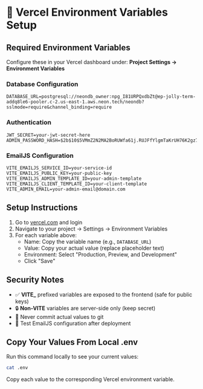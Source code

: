 # 🔐 Vercel Environment Variables Setup

## Required Environment Variables

Configure these in your Vercel dashboard under: **Project Settings → Environment Variables**

### Database Configuration
```
DATABASE_URL=postgresql://neondb_owner:npg_I81URPQxdbZt@ep-jolly-term-addq8le6-pooler.c-2.us-east-1.aws.neon.tech/neondb?sslmode=require&channel_binding=require
```

### Authentication
```
JWT_SECRET=your-jwt-secret-here
ADMIN_PASSWORD_HASH=$2b$10$5VMmZ2N2MA2BoRUWfa61j.RUJFfYlgmTaKrUH76K2gz7PZtjB86AK
```

### EmailJS Configuration
```
VITE_EMAILJS_SERVICE_ID=your-service-id
VITE_EMAILJS_PUBLIC_KEY=your-public-key
VITE_EMAILJS_ADMIN_TEMPLATE_ID=your-admin-template
VITE_EMAILJS_CLIENT_TEMPLATE_ID=your-client-template
VITE_ADMIN_EMAIL=your-admin-email@domain.com
```

## Setup Instructions

1. Go to [vercel.com](https://vercel.com) and login
2. Navigate to your project → Settings → Environment Variables
3. For each variable above:
   - Name: Copy the variable name (e.g., `DATABASE_URL`)
   - Value: Copy your actual value (replace placeholder text)
   - Environment: Select "Production, Preview, and Development"
   - Click "Save"

## Security Notes

- ✅ **VITE_** prefixed variables are exposed to the frontend (safe for public keys)
- 🔒 **Non-VITE** variables are server-side only (keep secret)
- 🔑 Never commit actual values to git
- 📧 Test EmailJS configuration after deployment

## Copy Your Values From Local .env

Run this command locally to see your current values:
```bash
cat .env
```

Copy each value to the corresponding Vercel environment variable. 